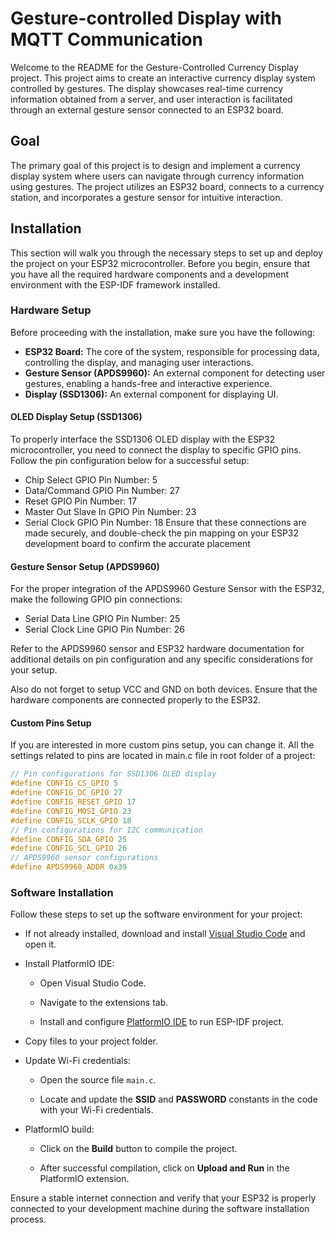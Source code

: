 # Gesture-controlled Display with MQTT Communication

Welcome to the README for the Gesture-Controlled Currency Display project. This project aims
to create an interactive currency display system controlled by gestures. The display showcases real-time
currency information obtained from a server, and user interaction is facilitated through an
external gesture sensor connected to an ESP32 board.

## Goal

The primary goal of this project is to design and implement a currency display system where users can
navigate through currency information using gestures. The project utilizes an ESP32 board, connects
to a currency station, and incorporates a gesture sensor for intuitive interaction.

## Installation

This section will walk you through the necessary steps to set up and deploy the project on your ESP32
microcontroller. Before you begin, ensure that you have all the required hardware components and a
development environment with the ESP-IDF framework installed.

### Hardware Setup

Before proceeding with the installation, make sure you have the following:

- **ESP32 Board:** The core of the system, responsible for processing data, controlling the display,
and managing user interactions.
- **Gesture Sensor (APDS9960):** An external component for detecting user gestures, enabling a
hands-free and interactive experience.
- **Display (SSD1306):** An external component for displaying UI.

#### OLED Display Setup (SSD1306)

To properly interface the SSD1306 OLED display with the ESP32 microcontroller, you need to connect
the display to specific GPIO pins. Follow the pin configuration below for a successful setup:
- Chip Select GPIO Pin Number: 5
- Data/Command GPIO Pin Number: 27
- Reset GPIO Pin Number: 17
- Master Out Slave In GPIO Pin Number: 23
- Serial Clock GPIO Pin Number: 18
Ensure that these connections are made securely, and double-check the pin mapping on your ESP32
development board to confirm the accurate placement

#### Gesture Sensor Setup (APDS9960)

For the proper integration of the APDS9960 Gesture Sensor with the ESP32, make the following
GPIO pin connections:

- Serial Data Line GPIO Pin Number: 25
- Serial Clock Line GPIO Pin Number: 26

Refer to the APDS9960 sensor and ESP32 hardware documentation for additional details on pin
configuration and any specific considerations for your setup.

Also do not forget to setup VCC and GND on both devices. Ensure that the hardware components
are connected properly to the ESP32.

#### Custom Pins Setup

If you are interested in more custom pins setup, you can change it. All the settings related to pins are
located in main.c file in root folder of a project:

```c
// Pin configurations for SSD1306 OLED display
#define CONFIG_CS_GPIO 5
#define CONFIG_DC_GPIO 27
#define CONFIG_RESET_GPIO 17
#define CONFIG_MOSI_GPIO 23
#define CONFIG_SCLK_GPIO 18
// Pin configurations for I2C communication
#define CONFIG_SDA_GPIO 25
#define CONFIG_SCL_GPIO 26
// APDS9960 sensor configurations
#define APDS9960_ADDR 0x39
```

### Software Installation

Follow these steps to set up the software environment for your project:

- If not already installed, download and install [Visual Studio Code](https://code.visualstudio.com/) and open it.
  
- Install PlatformIO IDE:

  - Open Visual Studio Code.
  
  - Navigate to the extensions tab.
  
  - Install and configure [PlatformIO IDE](https://marketplace.visualstudio.com/items?itemName=platformio.platformio-ide) to run ESP-IDF project.
  
- Copy files to your project folder.

- Update Wi-Fi credentials:
  
  - Open the source file `main.c`.
  
  - Locate and update the **SSID** and **PASSWORD** constants in the code with your Wi-Fi credentials.
  
- PlatformIO build:
  
  - Click on the **Build** button to compile the project.
  
  - After successful compilation, click on **Upload and Run** in the PlatformIO extension.

Ensure a stable internet connection and verify that your ESP32 is properly connected to your development machine during the software installation process.
